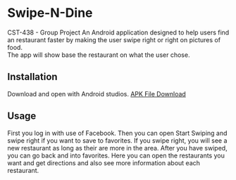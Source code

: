 # Swipe-N-Dine
CST-438 - Group Project
An Android application designed to help users find an restaurant faster by making the user swipe right or right on pictures of food.    
The app will show base the restaurant on what the user chose. 

## Installation
Download and open with Android studios. 
[APK File Download](https://github.com/jjohansen123/Swipe-N-Dine/raw/master/app-debug.apk)

## Usage
First you log in with use of Facebook. Then you can open Start Swiping and swipe right if you want to save to favorites. If you swipe right, you will see a new restaurant as long as their are more in the area. After you have swiped, you can go back and into favorites. Here you can open the restaurants you want and get directions and also see more information about each restaurant. 
